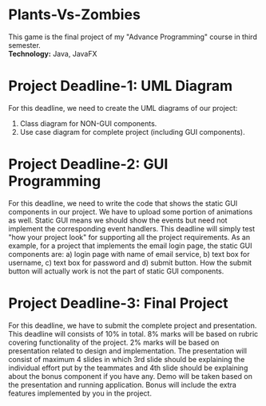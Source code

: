 # Plants-Vs-Zombies
This game is the final project of my "Advance Programming" course in third semester. <br />
<b>Technology:</b> Java, JavaFX  

# Project Deadline-1: UML Diagram
For this deadline, we need to create the UML diagrams of our project: 
1) Class diagram for NON-GUI components.
2) Use case diagram for complete project (including GUI components).

# Project Deadline-2: GUI Programming
For this deadline, we need to write the code that shows the static GUI components in our project. We have to upload some portion of animations as well. Static GUI means we should show the events but need not implement the corresponding event handlers. This deadline will simply test "how your project look" for supporting all the project requirements. As an example, for a project that implements the email login page, the static GUI components are: a) login page with name of email service, b) text box for username, c) text box for password and d) submit button. How the submit button will actually work is not the part of static GUI components.

# Project Deadline-3: Final Project
For this deadline, we have to submit the complete project and presentation. This deadline will consists of 10% in total. 8% marks will be based on rubric covering functionality of the project. 2% marks will be based on presentation related to design and implementation. The presentation will consist of maximum 4 slides in which 3rd slide should be explaining the individual effort put by the teammates and 4th slide should be explaining about the bonus component if you have any. Demo will be taken based on the presentation and running application. Bonus will include the extra features implemented by you in the project.
